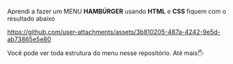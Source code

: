 Aprendi a fazer um MENU __HAMBÚRGER__ usando __HTML__ e __CSS__ fiquem com o resultado abaixo

https://github.com/user-attachments/assets/3b810205-487a-4242-9e5d-ab73865e5e80

Você pode ver toda estrutura do menu nesse repositório. Até mais🖐




